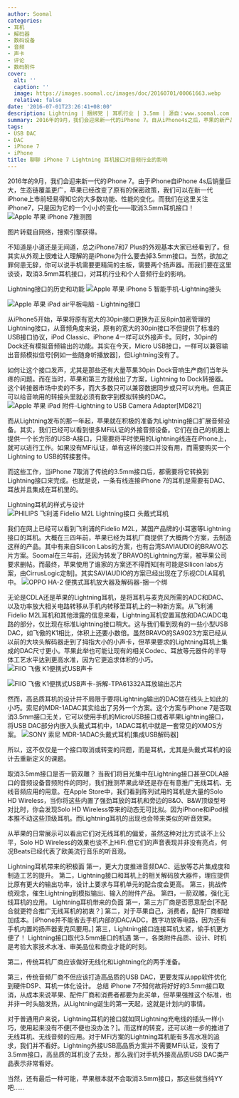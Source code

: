 ```yaml
---
author: Soomal
categories:
- 耳机
- 解码器
- 数码设备
- 音频
- 声卡
- 评论
- 数码附件
cover:
  alt: ''
  caption: ''
  image: https://images.soomal.cc/images/doc/20160701/00061663.webp
  relative: false
date: '2016-07-01T23:26:41+08:00'
description: Lightning | 捆绑党 | 耳机行业 | 3.5mm | 源自：www.soomal.com | 版权：原创 |  平均/总评分：09.13/219
summary: 2016年的9月，我们会迎来新一代的iPhone 7。自从iPhone4s之后，苹果的新产品已经没有什么秘密可言，在上市之前我们几乎可以掌握大多数的相关信息。而我们在这里关注iPhone7，只是因为它的一个小小的变化――取消3.5mm耳机接口！
tags:
- USB DAC
- DAC
- iPhone 7
- iPhone
title: 聊聊 iPhone 7 Lightning 耳机接口对音频行业的影响
---
```


2016年的9月，我们会迎来新一代的iPhone 7。由于iPhone自iPhone 4s后销量巨大，生态链覆盖更广，苹果已经改变了原有的保密政策，我们可以在新一代iPhone上市前轻易得知它的大多数功能、性能的变化。而我们在这里关注iPhone7，只是因为它的一个小小的变化――取消3.5mm耳机接口！
![Apple 苹果 iPhone 7推测图](https://images.soomal.cc/images/doc/20160701/00061664.webp)

图片转载自网络，搜索引擎获得。


不知道是小道还是无间道，总之iPhone7和7 Plus的外观基本大家已经看到了。但其实从外观上很难让人理解的是iPhone为什么要去掉3.5mm接口。当然，欲加之罪何患无辞，你可以说手机需要更精简的主板，需要两个扬声器。而我们要在这里谈谈，取消3.5mm耳机接口，对耳机行业和个人音频行业的影响。


Lightning接口的历史和功能
![Apple 苹果 iPhone 5 智能手机-Lightning接头](https://images.soomal.cc/images/doc/20120913/00022807.webp)




![Apple 苹果 iPad air平板电脑 - Lightning接口](https://images.soomal.cc/images/doc/20131104/00036987.webp)




从iPhone5开始，苹果将原有宽大的30pin接口更换为正反8pin加密管理的Lightning接口，从音频角度来说，原有的宽大的30pin接口不但提供了标准的USB接口协议，iPod Classic、iPhone 4一样可以外接声卡。同时，30pin的Dock还有模拟音频输出的功能。其实在今天，Micro USB接口，一样可以兼容输出音频模拟信号[例如一些随身听播放器]，但Lightning没有了。

如何让这个接口发声，尤其是那些还有大量苹果30pin Dock音响生产商们当年头疼的问题。而在当时，苹果和第三方就给出了方案，Lightning to Dock转接器。这个转接器市场中卖的不多，而大多数只可以兼容数据同步或只可以充电。但真正可以给音响用的转接头里就必须有数字到模拟转换的DAC。
![Apple 苹果 iPad 附件-Lightning to USB Camera Adapter[MD821]](https://images.soomal.cc/images/doc/20130424/00030150.webp)




而从Lightning发布的那一年起，苹果就在积极的准备为Lightning接口扩展音频设备。其实，我们已经可以看到很多MFi认证的外接音频设备。它们在自己的机器上提供一个长方形的USB-A接口，只需要将平时使用的Lightning线连在iPhone上，就可以进行工作。如果没有MFi认证，单有这样的接口并没有用，而需要购买一个Lightning to USB的转接套件。

而这些工作，当iPhone 7取消了传统的3.5mm接口后，都需要将它转换到Lightning接口来完成。也就是说，一条有线连接iPhone 7的耳机是需要有DAC、耳放并且集成在耳机里的。

Lightning耳机的样式与设计
![PHILIPS 飞利浦 Fidelio M2L Lightning接口 头戴式耳机](https://images.soomal.cc/images/doc/20160701/00061662.webp)




我们在网上已经可以看到飞利浦的Fidelio M2L，某国产品牌的小耳塞等Lightning接口的耳机。大概在三四年前，苹果已经为耳机厂商提供了大概两个方案，去制造这样的产品。其中有来自Silicon Labs的方案，也有台湾SAVIAUDIO的BRAVO芯片方案。Soomal在三年前，还因为转发了BRAVO的Lightning方案，被苹果公司要求删帖。而最终，苹果使用了谁家的方案还不得而知[有可能是Silicon labs方案，由CirrusLogic定制]。其实SAVIAUDIO的方案已经出现在了乐视CDLA耳机中。
![OPPO HA-2 便携式耳机放大器及解码器-捆一个绑](https://images.soomal.cc/images/doc/20151125/00056546.webp)




无论是CDLA还是苹果的Lightning耳机，是将耳机与麦克风所需的ADC和DAC、以及功率放大相关电路转移从手机内转移至耳机上的一种新方案。从飞利浦Fidelio M2L耳机和其他泄露的信息来看，Lightning耳机安置耳放和DAC/ADC电路的部分，仅比现在标准Lightning接口稍大。这与我们看到现有的一些小型USB DAC，如飞傲的K1相比，体积上还要小数倍。虽然BRAVO的SA9023方案已经从以前的大块头解码器走到了拇指大小的小声卡，但苹果要求的Lightning耳机上集成的DAC尺寸更小。苹果此举也可能让现有的相关Codec、耳放等元器件的半导体工艺水平达到更高水准，因为它更追求体积的小巧。
![FIIO 飞傲 K1便携式USB声卡](https://images.soomal.cc/images/doc/20160224/00058520_01.webp)




![FIIO 飞傲 K1便携式USB声卡-拆解-TPA61332A耳放输出芯片](https://images.soomal.cc/images/doc/20160216/00058340_01.webp)




然而，高品质耳机的设计并不局限于要将Lightning输出的DAC做在线头上如此的小巧。索尼的MDR-1ADAC其实给出了另外一个方案。这个方案与iPhone 7是否取消3.5mm接口无关，它可以使用手机的MicroUSB接口或者苹果Lightning接口，将USB DAC部分内嵌入头戴式耳机中，1ADAC耳机中就是一套常见的XMOS方案。
![SONY 索尼 MDR-1ADAC头戴式耳机[集成USB解码器]](https://images.soomal.cc/images/doc/20160308/00058848.webp)




所以，这不仅仅是一个接口取消或转变的问题，而是耳机，尤其是头戴式耳机的设计去重新定义的课题。


取消3.5mm接口是否一箭双雕？
当我们将目光集中在Lightning接口甚至CDLA接口的音频设备音频附件的同时，我们推测苹果此举还是存在有意推广无线耳机、无线音频应用的用意。在Apple Store中，我们看到陈列试用的耳机是大量的Solo HD Wireless，当你将这些内置了强劲耳放的耳机和旁边的B&O、B&W顶级型号对比时，你会发现Solo HD Wireless带来的动态无可比拟。因为iPhone和iPod根本推不动这些顶级耳机。而Lightning耳机的出现也会带来类似的听音效果。

从苹果的日常展示可以看出它们对无线耳机的偏爱，虽然这种对比方式谈不上公平，Solo HD Wireless的效果也谈不上HiFi.但它们的声音表现并非没有亮点，何况Beats已经代表了欧美流行音乐的听音观。

Lightning耳机带来的积极面
第一，更大力度推进音频DAC、运放等芯片集成度和制造工艺的提升。
第二，Lightning接口和耳机上的相关解码放大器件，理应提供比原有更大的输出功率，设计上要求与耳机单元的配合度会更高。
第三，挑战传统观念，催生Lightning到模拟输出、输入的附件产品。
第四，一箭双雕，强化无线耳机的应用。
Lightning耳机带来的负面
第一，第三方厂商是否愿意配合[不配合就更符合推广无线耳机的初衷？]
第二，对于苹果自己，消费者，配件厂商都增加成本。[iPhone并不能省去手机内部的DAC/ADC，数字功放等电路，因为还有手机内置的扬声器麦克风要用。]
第三，Lightning接口连接耳机太紧，偷手机更方便了！
Lightning接口取代3.5mm接口的机遇
第一，各类附件品质、设计、时机是考验大家技术水准、审美品位和商业才能的时刻。

第二，传统耳机厂商应该做好无线化和Lightning化的两手准备。

第三，传统音频厂商不但应该打造高品质的USB DAC，更要发挥从app软件优化到硬件DSP、耳机一体化设计。
总结
iPhone 7不知何故将好好的3.5mm接口取消，从成本来说苹果、配件厂商和消费者都要为此买单，但苹果强推这个标准，也并非一时头脑发热，从Lightning诞生的第一天起，这就是计划内的事情。

对于普通用户来说，Lightning耳机的接口就如同Lightning充电线的插头一样小巧，使用起来没有不便[不便也没办法？]。而这样的转变，还可以进一步的推进了无线耳机、无线音频的应用。对于MFi方案的Lightning耳机能有多高水准的追求，我们并不看好。Lightning外接USB高品质方案并不需要MFi认证，没有了3.5mm接口，高品质的耳机没了去处，那么我们对手机外接高品质USB DAC类产品表示非常看好。

当然，还有最后一种可能，苹果根本就不会取消3.5mm接口，那这些就当纯YY吧……